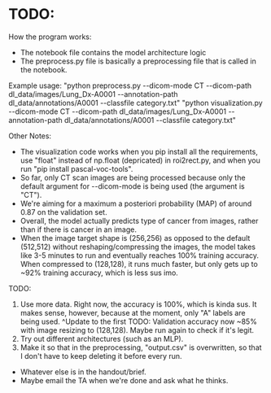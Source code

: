 # TODO:

How the program works:
- The notebook file contains the model architecture logic
- The preprocess.py file is basically a preprocessing file that is called in the notebook.

Example usage:
"python preprocess.py --dicom-mode CT --dicom-path dl_data/images/Lung_Dx-A0001 --annotation-path dl_data/annotations/A0001 --classfile category.txt"
"python visualization.py --dicom-mode CT --dicom-path dl_data/images/Lung_Dx-A0001 --annotation-path dl_data/annotations/A0001 --classfile category.txt"

Other Notes:
- The visualization code works when you pip install all the requirements, use "float" instead of np.float (depricated) in roi2rect.py, and when you run "pip install pascal-voc-tools".
- So far, only CT scan images are being processed because only the default argument for --dicom-mode is being used (the argument is "CT").
- We're aiming for a maximum a posteriori probability (MAP) of around 0.87 on the validation set.
- Overall, the model actually predicts type of cancer from images, rather than if there is cancer in an image.
- When the image target shape is (256,256) as opposed to the default (512,512) without reshaping/compressing the images, the model takes like 3-5 minutes to run and eventually reaches 100% training accuracy. When compressed to (128,128), it runs much faster, but only gets up to ~92% training accuracy, which is less sus imo.

TODO:
1. Use more data. Right now, the accuracy is 100%, which is kinda sus. It makes sense, however, because at the moment, only "A" labels are being used.
^Update to the first TODO: Validation accuracy now ~85% with image resizing to (128,128). Maybe run again to check if it's legit.
2. Try out different architectures (such as an MLP).
3. Make it so that in the preprocessing, "output.csv" is overwritten, so that I don't have to keep deleting it before every run.
- Whatever else is in the handout/brief.
- Maybe email the TA when we're done and ask what he thinks.